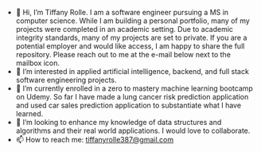 - 👋 Hi, I’m Tiffany Rolle. I am a software engineer pursuing a MS in computer science. While I am building a personal portfolio, many of my projects were completed in an academic setting. Due to academic integrity standards, many of my projects are set to private. If you are a potential employer and would like access, I am happy to share the full repository. Please reach out to me at the e-mail below next to the mailbox icon.
- 👀 I’m interested in applied artificial intelligence, backend, and full stack software engineering projects.
- 🌱 I’m currently enrolled in a zero to mastery machine learning bootcamp on Udemy. So far I have made a lung cancer risk prediction application and used car sales prediction     application to substantiate what I have learned.
- 💞️ I’m looking to enhance my knowledge of data structures and algorithms and their real world applications. I would love to collaborate.
- 📫 How to reach me: tiffanyrolle387@gmail.com

<!---
T-Rolle387/T-Rolle387 is a ✨ special ✨ repository because its `README.md` (this file) appears on your GitHub profile.
You can click the Preview link to take a look at your changes.
--->
